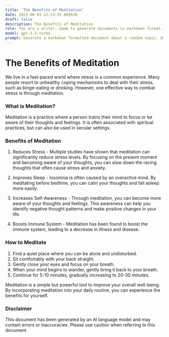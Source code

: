 ```yaml
---
title: 'The Benefits of Meditation'
date: 2023-06-03 22:13:35.069930
draft: false
description: The Benefits of Meditation
role: You are a writer, made to generate documents in markdown format. It is very important that all of the documents you generate are in valid markdown format.
model: gpt-3.5-turbo
prompt: Generate a markdown formatted document about a random topic. At the bottom, include a disclaimer explaining that the document was generated by you. The first line of the document should be the title. Make sure that the entire document is in proper markdown format, using a mix of various tags to make the document visually appealing.
---
```


# The Benefits of Meditation

We live in a fast-paced world where stress is a common experience. Many people resort to unhealthy coping mechanisms to deal with their stress, such as binge-eating or drinking. However, one effective way to combat stress is through meditation.

### What is Meditation?

Meditation is a practice where a person trains their mind to focus or be aware of their thoughts and feelings. It is often associated with spiritual practices, but can also be used in secular settings.

### Benefits of Meditation

1. Reduces Stress - Multiple studies have shown that meditation can significantly reduce stress levels. By focusing on the present moment and becoming aware of your thoughts, you can slow down the racing thoughts that often cause stress and anxiety.

2. Improves Sleep - Insomnia is often caused by an overactive mind. By meditating before bedtime, you can calm your thoughts and fall asleep more easily.

3. Increases Self-Awareness - Through meditation, you can become more aware of your thoughts and feelings. This awareness can help you identify negative thought patterns and make positive changes in your life.

4. Boosts Immune System - Meditation has been found to boost the immune system, leading to a decrease in illness and disease.

### How to Meditate

1. Find a quiet place where you can be alone and undisturbed.
2. Sit comfortably with your back straight.
3. Gently close your eyes and focus on your breath.
4. When your mind begins to wander, gently bring it back to your breath.
5. Continue for 5-10 minutes, gradually increasing to 20-30 minutes.

Meditation is a simple but powerful tool to improve your overall well-being. By incorporating meditation into your daily routine, you can experience the benefits for yourself.

### Disclaimer

This document has been generated by an AI language model and may contain errors or inaccuracies. Please use caution when referring to this document.